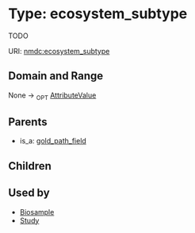 
# Type: ecosystem_subtype


TODO

URI: [nmdc:ecosystem_subtype](https://microbiomedata/meta/ecosystem_subtype)


## Domain and Range

None ->  <sub>OPT</sub> [AttributeValue](AttributeValue.md)

## Parents

 *  is_a: [gold_path_field](gold_path_field.md)

## Children


## Used by

 * [Biosample](Biosample.md)
 * [Study](Study.md)
